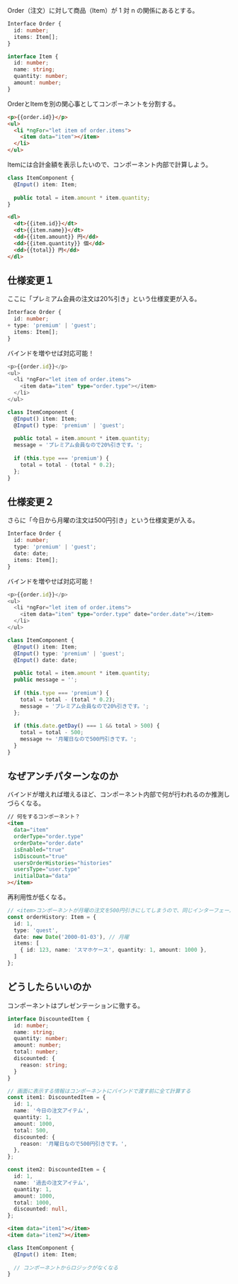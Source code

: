 Order（注文）に対して商品（Item）が 1 対 n の関係にあるとする。

```typescript
Interface Order {
  id: number;
  items: Item[];
}
```

```typescript
interface Item {
  id: number;
  name: string;
  quantity: number;
  amount: number;
}
```

OrderとItemを別の関心事としてコンポーネントを分割する。

```html
<p>{{order.id}}</p>
<ul>
  <li *ngFor="let item of order.items">
    <item data="item"></item>
  </li>
</ul>
```

Itemには合計金額を表示したいので、コンポーネント内部で計算しよう。

```typescript
class ItemComponent {
  @Input() item: Item;
  
  public total = item.amount * item.quantity;
}
```

```html
<dl>
  <dt>{{item.id}}</dt>
  <dt>{{item.name}}</dt>
  <dd>{{item.amount}} 円</dd>
  <dd>{{item.quantity}} 個</dd>
  <dd>{{total}} 円</dd>
</dl>
```

## 仕様変更１

ここに「プレミアム会員の注文は20%引き」という仕様変更が入る。

```typescript
Interface Order {
  id: number;
+ type: 'premium' | 'guest';
  items: Item[];
}
```

バインドを増やせば対応可能！

```typescript
<p>{{order.id}}</p>
<ul>
  <li *ngFor="let item of order.items">
    <item data="item" type="order.type"></item>
  </li>
</ul>
```

```typescript
class ItemComponent {
  @Input() item: Item;
  @Input() type: 'premium' | 'guest';
  
  public total = item.amount * item.quantity;
  message = 'プレミアム会員なので20%引きです。';
  
  if (this.type === 'premium') {
    total = total - (total * 0.2);
  };
}
```

## 仕様変更２

さらに「今日から月曜の注文は500円引き」という仕様変更が入る。


```typescript
Interface Order {
  id: number;
  type: 'premium' | 'guest';
  date: date;
  items: Item[];
}
```

バインドを増やせば対応可能！

```typescript
<p>{{order.id}}</p>
<ul>
  <li *ngFor="let item of order.items">
    <item data="item" type="order.type" date="order.date"></item>
  </li>
</ul>
```

```typescript
class ItemComponent {
  @Input() item: Item;
  @Input() type: 'premium' | 'guest';
  @Input() date: date;
  
  public total = item.amount * item.quantity;
  public message = '';
  
  if (this.type === 'premium') {
    total = total - (total * 0.2);
    message = 'プレミアム会員なので20%引きです。';
  };
  
  if (this.date.getDay() === 1 && total > 500) {
    total = total - 500;
    message += '月曜日なので500円引きです。';
  }
}
```

## なぜアンチパターンなのか

バインドが増えれば増えるほど、コンポーネント内部で何が行われるのか推測しづらくなる。

```html
// 何をするコンポーネント？
<item 
  data="item" 
  orderType="order.type" 
  orderDate="order.date"
  isEnabled="true"
  isDiscount="true"
  usersOrderHistories="histories"
  usersType="user.type"
  initialData="data"
></item>
```

再利用性が低くなる。

```typescript
// <item>コンポーネントが月曜の注文を500円引きにしてしまうので、同じインターフェースでもコンポーネントを利用する事ができない
const orderHistory: Item = {
  id: 1,
  type: 'quest',
  date: new Date('2000-01-03'), // 月曜
  items: [
    { id: 123, name: 'スマホケース', quantity: 1, amount: 1000 },
  ]
};
```

## どうしたらいいのか

コンポーネントはプレゼンテーションに徹する。

```typescript
interface DiscountedItem {
  id: number;
  name: string;
  quantity: number;
  amount: number;
  total: number;
  discounted: {
    reason: string;
  }
}
```

```typescript
// 画面に表示する情報はコンポーネントにバインドで渡す前に全て計算する
const item1: DiscountedItem = {
  id: 1,
  name: '今日の注文アイテム',
  quantity: 1,
  amount: 1000,
  total: 500,
  discounted: {
    reason: '月曜日なので500円引きです。',
  },
};

const item2: DiscountedItem = {
  id: 1,
  name: '過去の注文アイテム',
  quantity: 1,
  amount: 1000,
  total: 1000,
  discounted: null,
};
```

```html
<item data="item1"></item>
<item data="item2"></item>
```


```typescript
class ItemComponent {
  @Input() item: Item;
  
  // コンポーネントからロジックがなくなる
}
```
